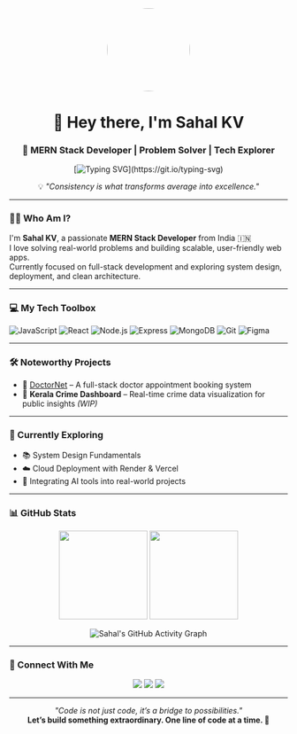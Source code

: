 <div align="center">

<img src="https://images.app.goo.gl/jNZBDTXR1zP9wfUy8" width="150" style="border-radius: 50%" />

# 👋 Hey there, I'm Sahal KV  
### 🚀 MERN Stack Developer | Problem Solver | Tech Explorer  

[![Typing SVG](https://readme-typing-svg.herokuapp.com?font=Fira+Code&size=24&pause=1000&color=4A90E2&width=600&center=true&vCenter=true&lines=Turning+Ideas+into+Interactive+Web+Apps;MERN+Stack+Enthusiast+💻;Learning+Relentlessly+🚀;)](https://git.io/typing-svg)

💡 *"Consistency is what transforms average into excellence."*

</div>

---

### 🧑‍💼 Who Am I?

I'm **Sahal KV**, a passionate **MERN Stack Developer** from India 🇮🇳  
I love solving real-world problems and building scalable, user-friendly web apps.  
Currently focused on full-stack development and exploring system design, deployment, and clean architecture.

---

### 💻 My Tech Toolbox

![JavaScript](https://img.shields.io/badge/-JavaScript-F7DF1E?style=flat&logo=javascript&logoColor=000)
![React](https://img.shields.io/badge/-React-61DAFB?style=flat&logo=react&logoColor=000)
![Node.js](https://img.shields.io/badge/-Node.js-339933?style=flat&logo=node.js&logoColor=fff)
![Express](https://img.shields.io/badge/-Express.js-000?style=flat&logo=express&logoColor=fff)
![MongoDB](https://img.shields.io/badge/-MongoDB-47A248?style=flat&logo=mongodb&logoColor=fff)
![Git](https://img.shields.io/badge/-Git-F05032?style=flat&logo=git&logoColor=fff)
![Figma](https://img.shields.io/badge/-Figma-F24E1E?style=flat&logo=figma&logoColor=fff)

---

### 🛠️ Noteworthy Projects

- 🔹 [DoctorNet](https://github.com/sahal777/doctornet) – A full-stack doctor appointment booking system  
- 🔹 **Kerala Crime Dashboard** – Real-time crime data visualization for public insights *(WIP)*

---

### 🧠 Currently Exploring

- 📚 System Design Fundamentals  
- ☁️ Cloud Deployment with Render & Vercel  
- 🤖 Integrating AI tools into real-world projects  

---

### 📊 GitHub Stats

<p align="center">
  <img src="https://github-readme-stats.vercel.app/api?username=sahal777&show_icons=true&theme=radical" height="160px"/>
  <img src="https://github-readme-stats.vercel.app/api/top-langs/?username=sahal777&layout=compact&theme=radical" height="160px"/>
</p>

<p align="center">
  <img src="https://github-readme-activity-graph.vercel.app/graph?username=sahal777&theme=react-dark&hide_border=true&area=true" alt="Sahal's GitHub Activity Graph" />
</p>

---

### 🔗 Connect With Me

<p align="center">
  <a href="mailto:yourmail@gmail.com"><img src="https://img.shields.io/badge/Gmail-D14836?style=for-the-badge&logo=gmail&logoColor=white"/></a>
  <a href="https://linkedin.com/in/your-profile"><img src="https://img.shields.io/badge/LinkedIn-blue?style=for-the-badge&logo=linkedin&logoColor=white"/></a>
  <a href="https://github.com/sahal777"><img src="https://img.shields.io/badge/GitHub-100000?style=for-the-badge&logo=github&logoColor=white"/></a>
</p>

---

<p align="center">
  <i>"Code is not just code, it’s a bridge to possibilities."</i><br/>
  <strong>Let’s build something extraordinary. One line of code at a time. 🚀</strong>
</p>

<!--
**iamsahal77/iamsahal77** is a ✨ _special_ ✨ repository because its `README.md` (this file) appears on your GitHub profile.

Here are some ideas to get you started:

- 🔭 I’m currently working on ...
- 🌱 I’m currently learning ...
- 👯 I’m looking to collaborate on ...
- 🤔 I’m looking for help with ...
- 💬 Ask me about ...
- 📫 How to reach me: ...
- 😄 Pronouns: ...
- ⚡ Fun fact: ...
-->
